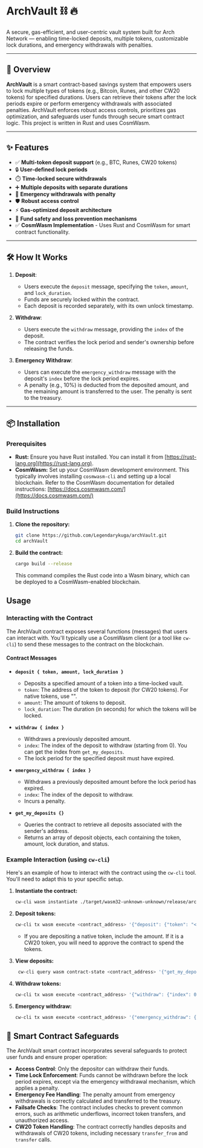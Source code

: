 # ArchVault ⛓️ 🔥

A secure, gas-efficient, and user-centric vault system built for Arch Network — enabling time-locked deposits, multiple tokens, customizable lock durations, and emergency withdrawals with penalties.

---

## 🚀 Overview

**ArchVault** is a smart contract-based savings system that empowers users to lock multiple types of tokens (e.g., Bitcoin, Runes, and other CW20 tokens) for specified durations. Users can retrieve their tokens after the lock periods expire or perform emergency withdrawals with associated penalties. ArchVault enforces robust access controls, prioritizes gas optimization, and safeguards user funds through secure smart contract logic.  This project is written in Rust and uses CosmWasm.

---

## ✨ Features

-   ✅   **Multi-token deposit support** (e.g., BTC, Runes, CW20 tokens)
-   🔒   **User-defined lock periods**
-   ⏱️   **Time-locked secure withdrawals**
-   ➕   **Multiple deposits with separate durations**
-   🚨   **Emergency withdrawals with penalty**
-   🛡️   **Robust access control**
-   ⚡   **Gas-optimized deposit architecture**
-   🔐   **Fund safety and loss prevention mechanisms**
-   ✅  **CosmWasm Implementation** - Uses Rust and CosmWasm for smart contract functionality.

---

## 🛠️ How It Works

1.  **Deposit**:
    * Users execute the `deposit` message, specifying the `token`, `amount`, and `lock_duration`.
    * Funds are securely locked within the contract.
    * Each deposit is recorded separately, with its own unlock timestamp.

2.  **Withdraw**:
    * Users execute the `withdraw` message, providing the `index` of the deposit.
    * The contract verifies the lock period and sender's ownership before releasing the funds.

3.  **Emergency Withdraw**:
    * Users can execute the `emergency_withdraw` message with the deposit's `index` before the lock period expires.
    * A penalty (e.g., 10%) is deducted from the deposited amount, and the remaining amount is transferred to the user.  The penalty is sent to the treasury.

---

## 📦 Installation

### Prerequisites

* **Rust:** Ensure you have Rust installed.  You can install it from [https://rust-lang.org](https://rust-lang.org).
* **CosmWasm:** Set up your CosmWasm development environment.  This typically involves installing `cosmwasm-cli` and setting up a local blockchain.  Refer to the CosmWasm documentation for detailed instructions: [https://docs.cosmwasm.com/](https://docs.cosmwasm.com/)

### Build Instructions

1.  **Clone the repository:**

    ```bash
    git clone https://github.com/Legendarykuga/archVault.git
    cd archVault
    ```

2.  **Build the contract:**

    ```bash
    cargo build --release
    ```

    This command compiles the Rust code into a Wasm binary, which can be deployed to a CosmWasm-enabled blockchain.

##   Usage

### Interacting with the Contract

The ArchVault contract exposes several functions (messages) that users can interact with.  You'll typically use a CosmWasm client (or a tool like `cw-cli`) to send these messages to the contract on the blockchain.

#### Contract Messages

* **`deposit { token, amount, lock_duration }`**
    * Deposits a specified amount of a token into a time-locked vault.
    * `token`:  The address of the token to deposit (for CW20 tokens).  For native tokens, use "".
    * `amount`: The amount of tokens to deposit.
    * `lock_duration`: The duration (in seconds) for which the tokens will be locked.

* **`withdraw { index }`**
    * Withdraws a previously deposited amount.
    * `index`: The index of the deposit to withdraw (starting from 0).  You can get the index from `get_my_deposits`.
    * The lock period for the specified deposit must have expired.

* **`emergency_withdraw { index }`**
    * Withdraws a previously deposited amount before the lock period has expired.
    * `index`: The index of the deposit to withdraw.
    * Incurs a penalty.

* **`get_my_deposits {}`**
    * Queries the contract to retrieve all deposits associated with the sender's address.
    * Returns an array of deposit objects, each containing the token, amount, lock duration, and status.

### Example Interaction (using `cw-cli`)

Here's an example of how to interact with the contract using the `cw-cli` tool.  You'll need to adapt this to your specific setup.

1.  **Instantiate the contract:**

    ```bash
    cw-cli wasm instantiate ./target/wasm32-unknown-unknown/release/arch_vault.wasm '{"owner": "<owner_address>"}' --label "arch-vault" --admin "<admin_address>" --from <deployer_address>
    ```

2.  **Deposit tokens:**

    ```bash
    cw-cli tx wasm execute <contract_address> '{"deposit": {"token": "<token_address>", "amount": "100", "lock_duration": 3600 }}' --from <sender_address> --amount 100<native_token_denom>
    ```
    * If you are depositing a native token, include the amount.  If it is a CW20 token, you will need to approve the contract to spend the tokens.

3.  **View deposits:**

    ```bash
     cw-cli query wasm contract-state <contract_address> '{"get_my_deposits": {}}'
    ```

4.  **Withdraw tokens:**

    ```bash
    cw-cli tx wasm execute <contract_address> '{"withdraw": {"index": 0}}' --from <sender_address>
    ```

5.  **Emergency withdraw:**

    ```bash
    cw-cli tx wasm execute <contract_address> '{"emergency_withdraw": {"index": 0}}' --from <sender_address>
    ```

## 📄 Smart Contract Safeguards

The ArchVault smart contract incorporates several safeguards to protect user funds and ensure proper operation:

* **Access Control**: Only the depositor can withdraw their funds.
* **Time Lock Enforcement**: Funds cannot be withdrawn before the lock period expires, except via the emergency withdrawal mechanism, which applies a penalty.
* **Emergency Fee Handling**: The penalty amount from emergency withdrawals is correctly calculated and transferred to the treasury.
* **Failsafe Checks**: The contract includes checks to prevent common errors, such as arithmetic underflows, incorrect token transfers, and unauthorized access.
* **CW20 Token Handling**: The contract correctly handles deposits and withdrawals of CW20 tokens, including necessary `transfer_from` and `transfer` calls.